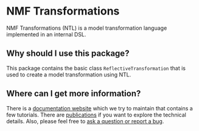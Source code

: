 # NMF Transformations

NMF Transformations (NTL) is a model transformation language implemented in an internal DSL.

## Why should I use this package?

This package contains the basic class `ReflectiveTransformation` that is used to create a model transformation using NTL.

## Where can I get more information?

There is a [documentation website](https://nmfcode.github.io/) which we try to maintain that contains a few tutorials. 
There are [publications](https://nmfcode.github.io/publications/index.html) if you want to explore the technical details.
Also, please feel free to [ask a question or report a bug](https://github.com/NMFCode/NMF/issues).